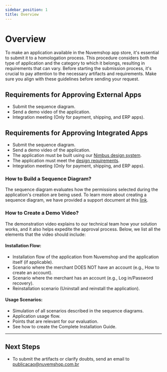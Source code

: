 ```yaml
---
sidebar_position: 1
title: Overview
---
```


# Overview

To make an application available in the Nuvemshop app store, it's essential to submit it to a homologation process. This procedure considers both the type of application and the category to which it belongs, resulting in requirements that can vary. Before starting the submission process, it's crucial to pay attention to the necessary artifacts and requirements. Make sure you align with these guidelines before sending your request.

## Requirements for Approving External Apps

- Submit the sequence diagram.
- Send a demo video of the application.
- Integration meeting (Only for payment, shipping, and ERP apps).

## Requirements for Approving Integrated Apps

- Submit the sequence diagram.
- Send a demo video of the application.
- The application must be built using our [Nimbus design system](https://nimbus.tiendanube.com/).
- The application must meet the [design requirements](../homologation/checklist.md).
- Integration meeting (Only for payment, shipping, and ERP apps).

### How to Build a Sequence Diagram?

The sequence diagram evaluates how the permissions selected during the application's creation are being used. To learn more about creating a sequence diagram, we have provided a support document at this [link](https://docs.google.com/document/d/1MFpRkSTDF2hPrvITL5H0Vw9NyT9c_Pm1cq7Gsf73LmM/edit).

### How to Create a Demo Video?

The demonstration video explains to our technical team how your solution works, and it also helps expedite the approval process. Below, we list all the elements that the video should include:

#### Installation Flow:

- Installation flow of the application from Nuvemshop and the application itself (if applicable).
- Scenario where the merchant DOES NOT have an account (e.g., How to create an account).
- Scenario where the merchant has an account (e.g., Log in/Password recovery).
- Reinstallation scenario (Uninstall and reinstall the application).

#### Usage Scenarios:

- Simulation of all scenarios described in the sequence diagrams.
- Application usage flow.
- Points that are relevant for our evaluation.
- See how to create the Complete Installation Guide.

---

## Next Steps

- To submit the artifacts or clarify doubts, send an email to publicacao@nuvemshop.com.br
